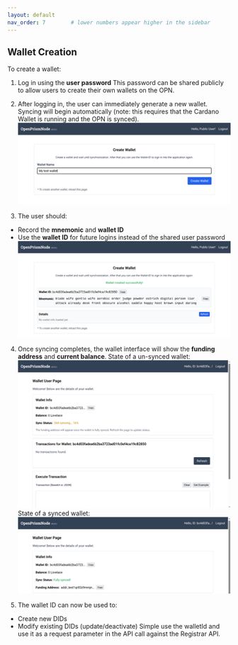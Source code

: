 ```yaml
---
layout: default
nav_order: 7        # lower numbers appear higher in the sidebar
---
```


## Wallet Creation

To create a wallet:

1. Log in using the **user password**
   This password can be shared publicly to allow users to create their own wallets on the OPN.

2. After logging in, the user can immediately generate a new wallet. Syncing will begin automatically (note: this
   requires that the Cardano Wallet is running and the OPN is synced). ![image](./images/scr3.png)

3. The user should:
- Record the **mnemonic** and **wallet ID**
- Use the **wallet ID** for future logins instead of the shared user password
  ![image](./images/scr2.png)

4. Once syncing completes, the wallet interface will show the **funding address** and **current balance**. State of a un-synced wallet: ![iamge](./images/scr1.png) State of a synced wallet: ![image](./images/scr7.png)

5. The wallet ID can now be used to:
- Create new DIDs
- Modify existing DIDs (update/deactivate)
  Simple use the walletId and use it as a request parameter in the API call against the Registrar API.
